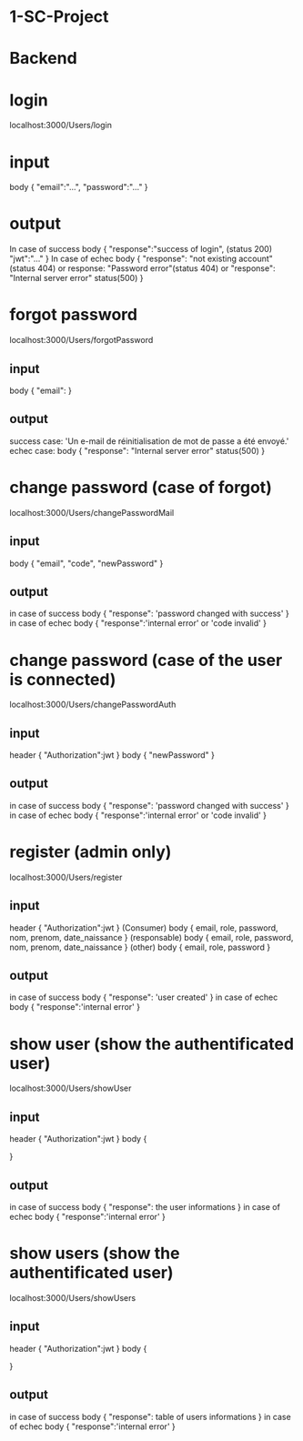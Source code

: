 ﻿# 1-SC-Project
# Backend
# login 
localhost:3000/Users/login
# input
body
{
    "email":"...",
    "password":"..."
} 
# output
In case of success 
body
{
    "response":"success of login", (status 200)
    "jwt":"..."
}
In case of echec
body
{
    "response": "not existing account"(status 404) or response: "Password error"(status 404) 
    or "response": "Internal server error" status(500)
}
# forgot password
localhost:3000/Users/forgotPassword
## input
body
{
   "email":
}
## output
success case:
'Un e-mail de réinitialisation de mot de passe a été envoyé.'
echec case:
body
{
    "response": "Internal server error" status(500)
}
# change password (case of forgot)
localhost:3000/Users/changePasswordMail
## input
body
{
   "email",
   "code", 
   "newPassword"
}
## output
in case of success
body
{
  "response": 'password changed with success'
}
in case of echec
body
{
    "response":'internal error' or 'code invalid'
}
# change password (case of the user is connected)
localhost:3000/Users/changePasswordAuth
## input
header
{
    "Authorization":jwt
}
body
{
    "newPassword"
}
## output
in case of success
body
{
  "response": 'password changed with success'
}
in case of echec
body
{
    "response":'internal error' or 'code invalid'
}
# register (admin only)
localhost:3000/Users/register
## input
header
{
    "Authorization":jwt
}
(Consumer)
body
{
    email,
    role,
    password,
    nom,
    prenom,
    date_naissance
}
(responsable)
body
{
    email,
    role,
    password,
    nom,
    prenom,
    date_naissance
}
(other)
body
{
    email,
    role,
    password
}
## output
in case of success
body
{
  "response": 'user created'
}
in case of echec
body
{
    "response":'internal error'
}
# show user (show the authentificated user)
localhost:3000/Users/showUser
## input
header
{
    "Authorization":jwt
}
body
{
    
}
## output
in case of success
body
{
  "response": the user informations
}
in case of echec
body
{
    "response":'internal error'
}
# show users (show the authentificated user)
localhost:3000/Users/showUsers
## input
header
{
    "Authorization":jwt
}
body
{
    
}
## output
in case of success
body
{
  "response": table of users informations
}
in case of echec
body
{
    "response":'internal error'
}
